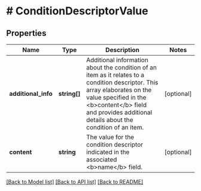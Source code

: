 # # ConditionDescriptorValue

## Properties

Name | Type | Description | Notes
------------ | ------------- | ------------- | -------------
**additional_info** | **string[]** | Additional information about the condition of an item as it relates to a condition descriptor. This array elaborates on the value specified in the &lt;b&gt;content&lt;/b&gt; field and provides additional details about the condition of an item. | [optional]
**content** | **string** | The value for the condition descriptor indicated in the associated &lt;b&gt;name&lt;/b&gt; field. | [optional]

[[Back to Model list]](../../README.md#models) [[Back to API list]](../../README.md#endpoints) [[Back to README]](../../README.md)
